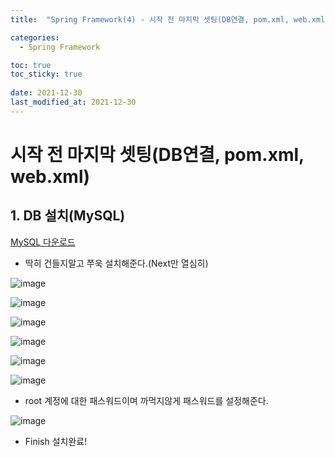 ```yaml
---
title:  "Spring Framework(4) - 시작 전 마지막 셋팅(DB연결, pom.xml, web.xml)"

categories:
  - Spring Framework

toc: true
toc_sticky: true
 
date: 2021-12-30
last_modified_at: 2021-12-30
---
```


<h1>시작 전 마지막 셋팅(DB연결, pom.xml, web.xml)</h1>


<h2>1. DB 설치(MySQL)</h2>

[MySQL 다운로드](https://dev.mysql.com/downloads/installer/)

- 딱히 건들지말고 쭈욱 설치해준다.(Next만 열심히)


![image](https://user-images.githubusercontent.com/56810348/147713380-455158dc-6866-4a90-8675-f882eb28733e.png)


![image](https://user-images.githubusercontent.com/56810348/147713439-93b6474b-06e9-4385-8a49-945203e3b89d.png)


![image](https://user-images.githubusercontent.com/56810348/147713502-d38b833f-00fe-4c5b-b8eb-16cb34873616.png)


![image](https://user-images.githubusercontent.com/56810348/147713523-d9d730f5-328d-48d2-bc91-801168d4abd8.png)


![image](https://user-images.githubusercontent.com/56810348/147713741-3d2f8718-3d21-4955-95c3-24dc294c63fb.png)


![image](https://user-images.githubusercontent.com/56810348/147713769-9a1c7d32-136e-44b2-95c0-e5c46857fcb9.png)

- root 계정에 대한 패스워드이며 까먹지않게 패스워드를 설정해준다.


![image](https://user-images.githubusercontent.com/56810348/147713858-98506db8-7f35-4bb5-9e60-c72d3e3cab3b.png)

- Finish 설치완료!